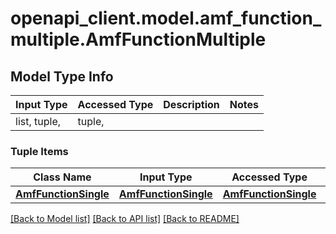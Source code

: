 # openapi_client.model.amf_function_multiple.AmfFunctionMultiple

## Model Type Info
Input Type | Accessed Type | Description | Notes
------------ | ------------- | ------------- | -------------
list, tuple,  | tuple,  |  | 

### Tuple Items
Class Name | Input Type | Accessed Type | Description | Notes
------------- | ------------- | ------------- | ------------- | -------------
[**AmfFunctionSingle**](AmfFunctionSingle.md) | [**AmfFunctionSingle**](AmfFunctionSingle.md) | [**AmfFunctionSingle**](AmfFunctionSingle.md) |  | 

[[Back to Model list]](../../README.md#documentation-for-models) [[Back to API list]](../../README.md#documentation-for-api-endpoints) [[Back to README]](../../README.md)


